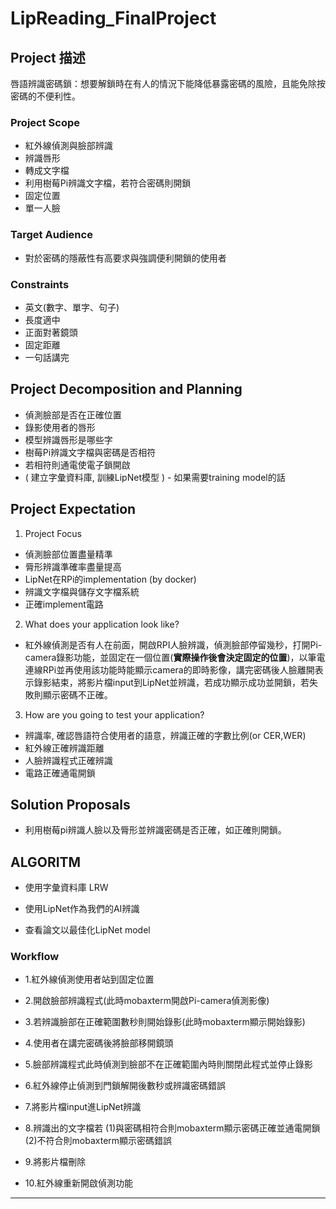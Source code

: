 # LipReading_FinalProject
## Project 描述
唇語辨識密碼鎖：想要解鎖時在有人的情況下能降低暴露密碼的風險，且能免除按密碼的不便利性。

### Project Scope 
- 紅外線偵測與臉部辨識
- 辨識唇形
- 轉成文字檔
- 利用樹莓Pi辨識文字檔，若符合密碼則開鎖
- 固定位置
- 單一人臉



### Target Audience
- 對於密碼的隱蔽性有高要求與強調便利開鎖的使用者



### Constraints 
- 英文(數字、單字、句子) 
- 長度適中
- 正面對著鏡頭
- 固定距離
- 一句話講完



## Project Decomposition and Planning
- 偵測臉部是否在正確位置
- 錄影使用者的唇形
- 模型辨識唇形是哪些字
- 樹莓Pi辨識文字檔與密碼是否相符
- 若相符則通電使電子鎖開啟
- ( 建立字彙資料庫, 訓練LipNet模型 ) - 如果需要training model的話



## Project Expectation



1. Project Focus
- 偵測臉部位置盡量精準
- 脣形辨識準確率盡量提高
- LipNet在RPi的implementation (by docker)
- 辨識文字檔與儲存文字檔系統 
- 正確implement電路




2. What does your application look like? 

- 紅外線偵測是否有人在前面，開啟RPI人臉辨識，偵測臉部停留幾秒，打開Pi-camera錄影功能，並固定在一個位置(**實際操作後會決定固定的位置**)，以筆電連線RPi並再使用該功能時能顯示camera的即時影像，講完密碼後人臉離開表示錄影結束，將影片檔input到LipNet並辨識，若成功顯示成功並開鎖，若失敗則顯示密碼不正確。




3. How are you going to test your application?
- 辨識率, 確認唇語符合使用者的語意，辨識正確的字數比例(or CER,WER)
- 紅外線正確辨識距離
- 人臉辨識程式正確辨識
- 電路正確通電開鎖




## Solution Proposals
- 利用樹莓pi辨識人臉以及脣形並辨識密碼是否正確，如正確則開鎖。



## ALGORITM



- 使用字彙資料庫 LRW

- 使用LipNet作為我們的AI辨識

- 查看論文以最佳化LipNet model



### Workflow

- 1.紅外線偵測使用者站到固定位置


- 2.開啟臉部辨識程式(此時mobaxterm開啟Pi-camera偵測影像)


- 3.若辨識臉部在正確範圍數秒則開始錄影(此時mobaxterm顯示開始錄影)


- 4.使用者在講完密碼後將臉部移開鏡頭


- 5.臉部辨識程式此時偵測到臉部不在正確範圍內時則關閉此程式並停止錄影

- 6.紅外線停止偵測到門鎖解開後數秒或辨識密碼錯誤

- 7.將影片檔input進LipNet辨識

- 8.辨識出的文字檔若 (1)與密碼相符合則mobaxterm顯示密碼正確並通電開鎖 (2)不符合則mobaxterm顯示密碼錯誤

- 9.將影片檔刪除

- 10.紅外線重新開啟偵測功能

---
